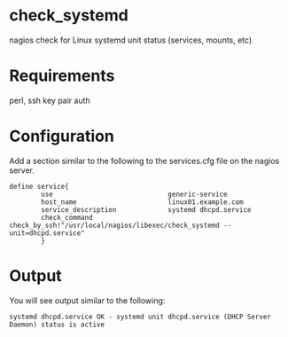 # check_systemd
nagios check for Linux systemd unit status  (services, mounts, etc)

# Requirements
perl, ssh key pair auth

# Configuration
Add a section similar to the following to the services.cfg file on the nagios server.
```
define service{
        use                             generic-service
        host_name                       linux01.example.com
        service_description             systemd dhcpd.service
        check_command                   check_by_ssh!"/usr/local/nagios/libexec/check_systemd --unit=dhcpd.service"
        }
```

# Output
You will see output similar to the following:
```
systemd dhcpd.service OK - systemd unit dhcpd.service (DHCP Server Daemon) status is active
```
